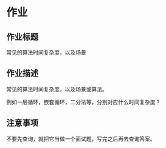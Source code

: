 # 作业

## 作业标题

常见的算法时间复杂度，以及场景

## 作业描述

常见的算法时间复杂度，以及场景或算法。

例如一层循环，嵌套循环，二分法等，分别对应什么时间复杂度？

## 注意事项

不要先查询，就把它当做一个面试题，写完之后再去查询答案。
